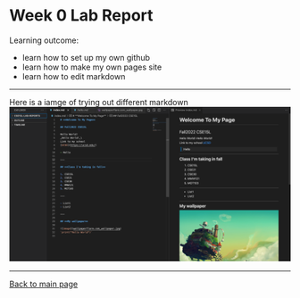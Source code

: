 # Week 0 Lab Report

Learning outcome:

- learn how to set up my own github
- learn how to make my own pages site
- learn how to edit markdown

---

Here is a iamge of trying out different markdown
![iamge](Screenshot.png)

---

[Back to main page](index.md)
